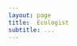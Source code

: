 ```yaml
---
layout: page
title:  Ecologist
subtitle: ...
---
```






<p>
 <a class="twitter-timeline"
 href="https://twitter.com/ChrisLDutton"
 data-widget-id="340639437736255489"
 data-chrome="nofooter noborders transparent" data-tweet-limit="2"></a>
 <script>
						!function(d, s, id) {
							var js, fjs = d.getElementsByTagName(s)[0], p = /^http:/
									.test(d.location) ? 'http' : 'https';
							if (!d.getElementById(id)) {
								js = d.createElement(s);
								js.id = id;
								js.src = p
										+ "://platform.twitter.com/widgets.js";
								fjs.parentNode.insertBefore(js, fjs);
							}
						}(document, "script", "twitter-wjs");
 </script>
</p>
